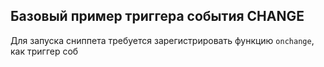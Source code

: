 ## Базовый пример триггера события CHANGE

Для запуска сниппета требуется зарегистрировать функцию `onchange`, как триггер соб